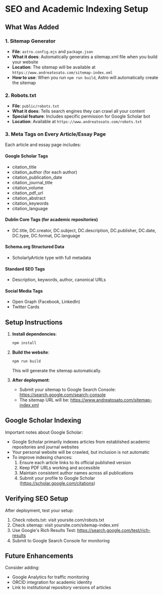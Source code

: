 # SEO and Academic Indexing Setup

## What Was Added

### 1. Sitemap Generator
- **File**: `astro.config.mjs` and `package.json`
- **What it does**: Automatically generates a sitemap.xml file when you build your website
- **Location**: The sitemap will be available at `https://www.andreatosato.com/sitemap-index.xml`
- **How to use**: When you run `npm run build`, Astro will automatically create the sitemap

### 2. Robots.txt
- **File**: `public/robots.txt`
- **What it does**: Tells search engines they can crawl all your content
- **Special feature**: Includes specific permission for Google Scholar bot
- **Location**: Available at `https://www.andreatosato.com/robots.txt`

### 3. Meta Tags on Every Article/Essay Page
Each article and essay page includes:

#### Google Scholar Tags
- citation_title
- citation_author (for each author)
- citation_publication_date
- citation_journal_title
- citation_volume
- citation_pdf_url
- citation_abstract
- citation_keywords
- citation_language

#### Dublin Core Tags (for academic repositories)
- DC.title, DC.creator, DC.subject, DC.description, DC.publisher, DC.date, DC.type, DC.format, DC.language

#### Schema.org Structured Data
- ScholarlyArticle type with full metadata

#### Standard SEO Tags
- Description, keywords, author, canonical URLs

#### Social Media Tags
- Open Graph (Facebook, LinkedIn)
- Twitter Cards

## Setup Instructions

1. **Install dependencies**:
   ```bash
   npm install
   ```

2. **Build the website**:
   ```bash
   npm run build
   ```
   This will generate the sitemap automatically.

3. **After deployment**:
   - Submit your sitemap to Google Search Console: https://search.google.com/search-console
   - The sitemap URL will be: https://www.andreatosato.com/sitemap-index.xml

## Google Scholar Indexing

Important notes about Google Scholar:
- Google Scholar primarily indexes articles from established academic repositories and journal websites
- Your personal website will be crawled, but inclusion is not automatic
- To improve indexing chances:
  1. Ensure each article links to its official published version
  2. Keep PDF URLs working and accessible
  3. Maintain consistent author names across all publications
  4. Submit your profile to Google Scholar (https://scholar.google.com/citations)

## Verifying SEO Setup

After deployment, test your setup:
1. Check robots.txt: visit yoursite.com/robots.txt
2. Check sitemap: visit yoursite.com/sitemap-index.xml
3. Use Google's Rich Results Test: https://search.google.com/test/rich-results
4. Submit to Google Search Console for monitoring

## Future Enhancements

Consider adding:
- Google Analytics for traffic monitoring
- ORCID integration for academic identity
- Link to institutional repository versions of articles
